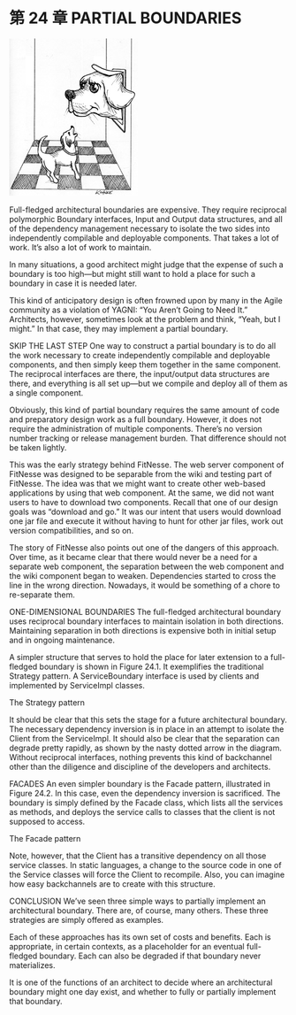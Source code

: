 # 第 24 章 PARTIAL BOUNDARIES
![](./un/CH-UN24.jpg)

Full-fledged architectural boundaries are expensive. They require reciprocal polymorphic Boundary interfaces, Input and Output data structures, and all of the dependency management necessary to isolate the two sides into independently compilable and deployable components. That takes a lot of work. It’s also a lot of work to maintain.

In many situations, a good architect might judge that the expense of such a boundary is too high—but might still want to hold a place for such a boundary in case it is needed later.

This kind of anticipatory design is often frowned upon by many in the Agile community as a violation of YAGNI: “You Aren’t Going to Need It.” Architects, however, sometimes look at the problem and think, “Yeah, but I might.” In that case, they may implement a partial boundary.

SKIP THE LAST STEP
One way to construct a partial boundary is to do all the work necessary to create independently compilable and deployable components, and then simply keep them together in the same component. The reciprocal interfaces are there, the input/output data structures are there, and everything is all set up—but we compile and deploy all of them as a single component.

Obviously, this kind of partial boundary requires the same amount of code and preparatory design work as a full boundary. However, it does not require the administration of multiple components. There’s no version number tracking or release management burden. That difference should not be taken lightly.

This was the early strategy behind FitNesse. The web server component of FitNesse was designed to be separable from the wiki and testing part of FitNesse. The idea was that we might want to create other web-based applications by using that web component. At the same, we did not want users to have to download two components. Recall that one of our design goals was “download and go.” It was our intent that users would download one jar file and execute it without having to hunt for other jar files, work out version compatibilities, and so on.

The story of FitNesse also points out one of the dangers of this approach. Over time, as it became clear that there would never be a need for a separate web component, the separation between the web component and the wiki component began to weaken. Dependencies started to cross the line in the wrong direction. Nowadays, it would be something of a chore to re-separate them.

ONE-DIMENSIONAL BOUNDARIES
The full-fledged architectural boundary uses reciprocal boundary interfaces to maintain isolation in both directions. Maintaining separation in both directions is expensive both in initial setup and in ongoing maintenance.

A simpler structure that serves to hold the place for later extension to a full-fledged boundary is shown in Figure 24.1. It exemplifies the traditional Strategy pattern. A ServiceBoundary interface is used by clients and implemented by ServiceImpl classes.

<Figures figure="24-1">The Strategy pattern</Figures>

It should be clear that this sets the stage for a future architectural boundary. The necessary dependency inversion is in place in an attempt to isolate the Client from the ServiceImpl. It should also be clear that the separation can degrade pretty rapidly, as shown by the nasty dotted arrow in the diagram. Without reciprocal interfaces, nothing prevents this kind of backchannel other than the diligence and discipline of the developers and architects.

FACADES
An even simpler boundary is the Facade pattern, illustrated in Figure 24.2. In this case, even the dependency inversion is sacrificed. The boundary is simply defined by the Facade class, which lists all the services as methods, and deploys the service calls to classes that the client is not supposed to access.

<Figures figure="24-2">The Facade pattern</Figures>

Note, however, that the Client has a transitive dependency on all those service classes. In static languages, a change to the source code in one of the Service classes will force the Client to recompile. Also, you can imagine how easy backchannels are to create with this structure.

CONCLUSION
We’ve seen three simple ways to partially implement an architectural boundary. There are, of course, many others. These three strategies are simply offered as examples.

Each of these approaches has its own set of costs and benefits. Each is appropriate, in certain contexts, as a placeholder for an eventual full-fledged boundary. Each can also be degraded if that boundary never materializes.

It is one of the functions of an architect to decide where an architectural boundary might one day exist, and whether to fully or partially implement that boundary.